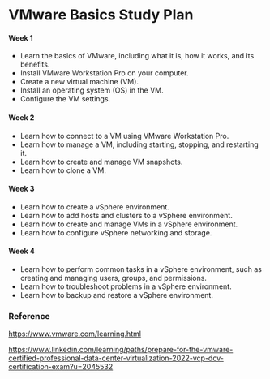 # VMware Basics Study Plan

#### Week 1
- Learn the basics of VMware, including what it is, how it works, and its benefits.
- Install VMware Workstation Pro on your computer.
- Create a new virtual machine (VM).
- Install an operating system (OS) in the VM.
- Configure the VM settings.

#### Week 2
- Learn how to connect to a VM using VMware Workstation Pro.
- Learn how to manage a VM, including starting, stopping, and restarting it.
- Learn how to create and manage VM snapshots.
- Learn how to clone a VM.

#### Week 3
- Learn how to create a vSphere environment.
- Learn how to add hosts and clusters to a vSphere environment.
- Learn how to create and manage VMs in a vSphere environment.
- Learn how to configure vSphere networking and storage.

#### Week 4
- Learn how to perform common tasks in a vSphere environment, such as creating and managing users, groups, and permissions.
- Learn how to troubleshoot problems in a vSphere environment.
- Learn how to backup and restore a vSphere environment.

### Reference
https://www.vmware.com/learning.html

https://www.linkedin.com/learning/paths/prepare-for-the-vmware-certified-professional-data-center-virtualization-2022-vcp-dcv-certification-exam?u=2045532


